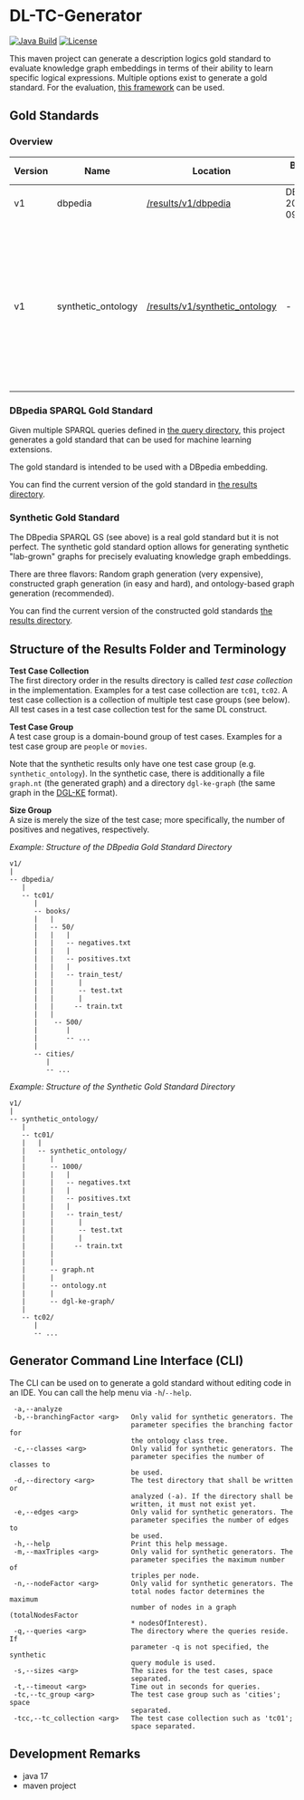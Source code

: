 # DL-TC-Generator
[![Java Build](https://github.com/janothan/DL-TC-Generator/actions/workflows/java_build.yml/badge.svg)](https://github.com/janothan/DL-TC-Generator/actions/workflows/java_build.yml) [![License](https://img.shields.io/github/license/janothan/DL-TC-Generator)](https://github.com/janothan/DL-TC-Generator/blob/master/LICENSE)

This maven project can generate a description logics gold standard to evaluate
knowledge graph embeddings in terms of their ability to learn specific
logical expressions.
Multiple options exist to generate a gold standard.
For the evaluation, [this framework](https://github.com/janothan/dl-evaluation-framework) can be used.

## Gold Standards

### Overview

| Version | Name               | Location                                              | Based On        | Size Classes  | Other Parameters                                                                                                                                         |
|---------|--------------------|-------------------------------------------------------|-----------------|---------------|----------------------------------------------------------------------------------------------------------------------------------------------------------|
| v1      | dbpedia            | [/results/v1/dbpedia](/results/v1/dbpedia)            | DBpedia 2021-09 | 50, 500, 5000 | -                                                                                                                                                        |
| v1      | synthetic_ontology | [/results/v1/synthetic_ontology](/results/v1/synthetic_ontology) | -               <br/>| 1000          | <ul><li># classes: 760</li> <li># properties: 1355</li> <li>Max triples per node: 11</li> <li>AVG branching factor: 5</li> <li>node factor: 10</li></ul> |



### DBpedia SPARQL Gold Standard
Given multiple SPARQL queries defined in [the query directory](/src/main/resources/queries), this project
generates a gold standard that can be used for machine learning extensions.

The gold standard is intended to be used with a DBpedia embedding.

You can find the current version of the gold standard 
in [the results directory](/results/dbpedia). 

### Synthetic Gold Standard
The DBpedia SPARQL GS (see above) is a real gold standard but it is not perfect. The synthetic gold
standard option allows for generating synthetic "lab-grown" graphs for precisely
evaluating knowledge graph embeddings.

There are three flavors: Random graph generation (very expensive), constructed
graph generation (in easy and hard), and ontology-based graph generation (recommended).

You can find the current version of the constructed gold standards 
[the results directory](/results/).


## Structure of the Results Folder and Terminology

**Test Case Collection**<br/>
The first directory order in the results directory is called *test case collection*
in the implementation. Examples for a test case collection are `tc01`, `tc02`.
A test case collection is a collection of multiple test case groups (see below).
All test cases in a test case collection test for the same DL construct.

**Test Case Group**<br/>
A test case group is a domain-bound group of test cases. Examples for a test case
group are `people` or `movies`. 

Note that the synthetic results only have one test case group (e.g. `synthetic_ontology`).
In the synthetic case, there is additionally a file `graph.nt` (the generated graph) and a directory `dgl-ke-graph`
(the same graph in the [DGL-KE](https://github.com/awslabs/dgl-ke) format).

**Size Group**<br/>
A size is merely the size of the test case; more specifically, the number of positives
and negatives, respectively.

*Example: Structure of the DBpedia Gold Standard Directory*<br/>
```
v1/
|
-- dbpedia/
   | 
   -- tc01/
      |
      -- books/
      |   |
      |   -- 50/ 
      |   |   |
      |   |   -- negatives.txt
      |   |   |
      |   |   -- positives.txt
      |   |   |
      |   |   -- train_test/
      |   |      |
      |   |      -- test.txt
      |   |      |
      |   |     -- train.txt
      |   |
      |    -- 500/
      |       |
      |       -- ...
      |
      -- cities/
         |
         -- ...         
```

*Example: Structure of the Synthetic Gold Standard Directory*<br/>
```
v1/
|
-- synthetic_ontology/
   | 
   -- tc01/
   |   |
   |   -- synthetic_ontology/
   |      |
   |      -- 1000/ 
   |      |   |
   |      |   -- negatives.txt
   |      |   |
   |      |   -- positives.txt
   |      |   |
   |      |   -- train_test/
   |      |      |
   |      |      -- test.txt
   |      |      |
   |      |     -- train.txt
   |      |
   |      |
   |      -- graph.nt
   |      |
   |      -- ontology.nt
   |      |
   |      -- dgl-ke-graph/
   |
   -- tc02/
      |
      -- ...  
```

## Generator Command Line Interface (CLI)
The CLI can be used on to generate a gold standard without editing code in an IDE.
You can call the help menu via `-h`/`--help`.

```
 -a,--analyze
 -b,--branchingFactor <arg>   Only valid for synthetic generators. The
                              parameter specifies the branching factor for
                              the ontology class tree.
 -c,--classes <arg>           Only valid for synthetic generators. The
                              parameter specifies the number of classes to
                              be used.
 -d,--directory <arg>         The test directory that shall be written or
                              analyzed (-a). If the directory shall be
                              written, it must not exist yet.
 -e,--edges <arg>             Only valid for synthetic generators. The
                              parameter specifies the number of edges to
                              be used.
 -h,--help                    Print this help message.
 -m,--maxTriples <arg>        Only valid for synthetic generators. The
                              parameter specifies the maximum number of
                              triples per node.
 -n,--nodeFactor <arg>        Only valid for synthetic generators. The
                              total nodes factor determines the maximum
                              number of nodes in a graph (totalNodesFactor
                              * nodesOfInterest).
 -q,--queries <arg>           The directory where the queries reside. If
                              parameter -q is not specified, the synthetic
                              query module is used.
 -s,--sizes <arg>             The sizes for the test cases, space
                              separated.
 -t,--timeout <arg>           Time out in seconds for queries.
 -tc,--tc_group <arg>         The test case group such as 'cities'; space
                              separated.
 -tcc,--tc_collection <arg>   The test case collection such as 'tc01';
                              space separated.

```

## Development Remarks
- java 17
- maven project
